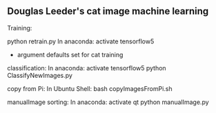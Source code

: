 Douglas Leeder's cat image machine learning
-------------------------------------------



Training:

python retrain.py
In anaconda: activate tensorflow5
- argument defaults set for cat training

classification:
In anaconda: activate tensorflow5
python ClassifyNewImages.py <directory src>

copy from Pi:
In Ubuntu Shell:
bash copyImagesFromPi.sh <directory dest>


manualImage sorting:
In anaconda: activate qt
python manualImage.py

